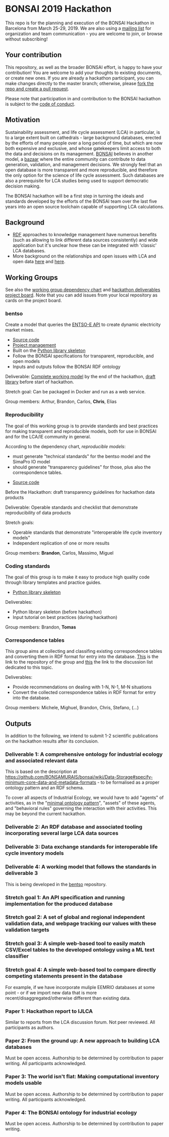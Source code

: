 # BONSAI 2019 Hackathon

This repo is for the planning and execution of the BONSAI Hackathon in Barcelona from March 25-29, 2019. We are also using a [mailing list](https://bonsai.groups.io/g/hackathon2019) for organization and team communication - you are welcome to join, or browse without subscribing!

## Your contribution

This repository, as well as the broader BONSAI effort, is happy to have your contribution! You are welcome to add your thoughts to existing documents, or create new ones. If you are already a hackathon participant, you can make changes directly to the master branch; otherwise, please [fork the repo and create a pull request](https://guides.github.com/introduction/flow/).

Please note that participation in and contribution to the BONSAI hackathon is subject to the [code of conduct](https://github.com/BONSAMURAIS/hackathon-2019/blob/master/Code-of-conduct.md).

## Motivation

Sustainability assessment, and life cycle assessment (LCA) in particular, is to a large extent built on cathedrals - large background databases, erected by the efforts of many people over a long period of time, but which are now both expensive and exclusive, and whose gatekeepers limit access to both the data and decisions on its management. [BONSAI](https://bonsai.uno/) believes in another model, a [bazaar](https://en.wikipedia.org/wiki/The_Cathedral_and_the_Bazaar) where the entire community can contribute to data generation, validation, and management decisions. We strongly feel that an open database is more transparent and more reproducible, and therefore the only option for the science of life cycle assessment. Such databases are also a prerequisite for LCA studies being used to support democratic decision making.

The BONSAI hackathon will be a first step in turning the ideals and standards developed by the efforts of the BONSAI team over the last five years into an open source toolchain capable of supporting LCA calculations.

## Background

- [RDF](https://en.wikipedia.org/wiki/Resource_Description_Framework) approaches to knowledge management have numerous benefits (such as allowing to link different data sources consistently) and wide application but it's unclear how these can be integrated with 'classic' LCA databases.
- More background on the relationships and open issues with LCA and open data [here](https://chris.mutel.org/next-steps.html#id2) and [here](https://lca-net.com/blog/next-step-open-lca-data/).

## Working Groups

See also the [working group dependency chart](https://github.com/BONSAMURAIS/hackathon-2019/blob/master/project-dependencies.png) and [hackathon deliverables project board](https://github.com/orgs/BONSAMURAIS/projects/2). Note that you can add issues from your local repository as cards on the project board.

### bentso

Create a model that queries the [ENTSO-E API](https://transparency.entsoe.eu/content/static_content/Static%20content/web%20api/Guide.html) to create dynamic electricity market mixes.

* [Source code](https://github.com/BONSAMURAIS/bentso)
* [Project management](https://github.com/BONSAMURAIS/bentso/projects/1)
* Built on the [Python library skeleton](https://github.com/BONSAMURAIS/python-skeleton)
* Follow the BONSAI specifications for transparent, reproducible, and open models
* Inputs and outputs follow the BONSAI RDF ontology

Deliverable: [Complete working model](https://github.com/BONSAMURAIS/bentso/issues/4) by the end of the hackathon, [draft library](https://github.com/BONSAMURAIS/bentso/issues/3) before start of hackathon. 

Stretch goal: Can be packaged in Docker and run as a web service.

Group members: Arthur, Brandon, Carlos, **Chris**, Elias

### Reproducibility

The goal of this working group is to provide standards and best practices for making transparent and reproducible models, both for use in BONSAI and for the LCA/IE community in general.

According to the dependency chart, *reproducible models*:
 - must generate "technical standards" for the bentso model and the SimaPro IO model
 - should generate "transparency guidelines" for those, plus also the correspondence tables.

* [Source code](https://github.com/BONSAMURAIS/reproducibility)

Before the Hackathon: draft transparency guidelines for hackathon data products

Deliverable: Operable standards and checklist that demonstrate reproducibility of data products

Stretch goals:
 - Operable standards that demonstrate "interoperable life cycle inventory models"
 - Independent replication of one or more results

Group members: **Brandon**, Carlos, Massimo, Miguel

### Coding standards

The goal of this group is to make it easy to produce high quality code through library templates and practice guides.

* [Python library skeleton](https://github.com/BONSAMURAIS/python-skeleton)

Deliverables:
* Python library skeleton (before hackathon)
* Input tutorial on best practices (during hackathon)

Group members: Brandon, **Tomas**

### Correspondence tables

This group aims at collecting and classifing existing correspondence tables and converting them in RDF format for entry into the database. [This](https://github.com/BONSAMURAIS/Correspondence-tables) is the link to the repository of the group and [this](https://bonsai.groups.io/g/hackathon2019/topic/30417494#141) the link to the discussion list dedicated to this topic.

Deliverables:
* Provide recommendations on dealing with 1-N, N-1, M-N situations
* Convert the collected correspondence tables in RDF format for entry into the database.

Group members: Michele, Mighuel, Brandon, Chris, Stefano, (...)

## Outputs

In addition to the following, we intend to submit 1-2 scientific publications on the hackathon results after its conclusion.

### Deliverable 1: A comprehensive ontology for industrial ecology and associated relevant data

This is based on the description at https://github.com/BONSAMURAIS/bonsai/wiki/Data-Storage#specify-minimum-core-data-and-metadata-formats - to be formalised as a proper ontology pattern and an RDF schema. 

To cover all aspects of Industrial Ecology, we would have to add "agents" of activities, as in the "[minimal ontology pattern](http://geog.ucsb.edu/~jano/LCA_pattern.pdf)", "assets" of these agents, and "behavioral rules" governing the interaction with their activities. This may be beyond the current hackathon. 

### Deliverable 2: An RDF database and associated tooling incorporating several large LCA data sources

### Deliverable 3: Data exchange standards for interoperable life cycle inventory models

### Deliverable 4: A working model that follows the standards in deliverable 3

This is being developed in the [bentso](https://github.com/BONSAMURAIS/bentso) repository.

### Stretch goal 1: An API specification and running implementation for the produced database

### Stretch goal 2: A set of global and regional independent validation data, and webpage tracking our values with these validation targets

### Stretch goal 3: A simple web-based tool to easily match CSV/Excel tables to the developed ontology using a ML text classifier

### Stretch goal 4: A simple web-based tool to compare directly competing statements present in the database

For example, if we have incorporate muliple EEMRIO databases at some point - or if we import new data that is more recent/disaggregated/otherwise different than existing data.

### Paper 1: Hackathon report to IJLCA

Similar to reports from the LCA discussion forum. Not peer reviewed. All participants as authors.

### Paper 2: From the ground up: A new approach to building LCA databases

Must be open access. Authorship to be determined by contribution to paper writing. All participants acknowledged.

### Paper 3: The world isn't flat: Making computational inventory models usable

Must be open access. Authorship to be determined by contribution to paper writing. All participants acknowledged.

### Paper 4: The BONSAI ontology for industrial ecology 

Must be open access. Authorship to be determined by contribution to paper writing.
